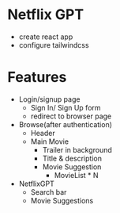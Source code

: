 # Netflix GPT

- create react app
- configure tailwindcss

# Features

- Login/signup page
  - Sign In/ Sign Up form
  - redirect to browser page
- Browse(after authentication)
  - Header
  - Main Movie
    - Trailer in background
    - Title & description
    - Movie Suggestion
      - MovieList \* N
- NetflixGPT
  - Search bar
  - Movie Suggestions
